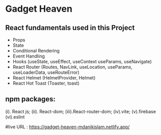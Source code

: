 
# Gadget Heaven



## React fundamentals used in this Project
* Props
* State
* Conditional Rendering
* Event Handling
* Hooks (useState, useEffect, useContext useParams, useNavigate)
* React Router (Routes, NavLink, useLocation, useParams, useLoaderData, useRouteError)
* React Helmet (HelmetProvider, Helmet)
* React Hot Toast (Toaster, toast)


## npm packages:
(i). React js; (ii). React-dom; (iii).React-router-dom; (iv).vite; (v).firebase (vi).eslint 


#live URL : https://gadget-heaven-mdanikislam.netlify.app/

